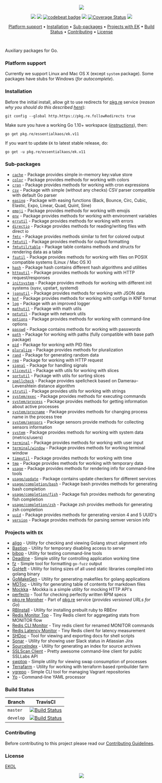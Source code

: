 <p align="center"><a href="#readme"><img src="https://gh.kaos.st/go-ek.svg"/></a></p>

<p align="center">
  <a href="https://godoc.org/pkg.re/essentialkaos/ek.v11"><img src="https://godoc.org/pkg.re/essentialkaos/ek.v11?status.svg"></a>
  <a href="https://goreportcard.com/report/github.com/essentialkaos/ek"><img src="https://goreportcard.com/badge/github.com/essentialkaos/ek"></a>
  <a href="https://codebeat.co/projects/github-com-essentialkaos-ek"><img alt="codebeat badge" src="https://codebeat.co/badges/3649d737-e5b9-4465-9765-b9f4ebec60ec" /></a>
  <a href="https://travis-ci.com/essentialkaos/ek"><img src="https://travis-ci.com/essentialkaos/ek.svg"></a>
  <a href="https://coveralls.io/github/essentialkaos/ek"><img src="https://coveralls.io/repos/github/essentialkaos/ek/badge.svg" alt="Coverage Status" /></a>
  <a href="https://essentialkaos.com/ekol"><img src="https://gh.kaos.st/ekol.svg"></a>
</p>

<p align="center"><a href="#platform-support">Platform support</a> • <a href="#installation">Installation</a> • <a href="#sub-packages">Sub-packages</a> • <a href="#projects-with-ek">Projects with EK</a> • <a href="#build-status">Build Status</a> • <a href="#contributing">Contributing</a> • <a href="#license">License</a></p>

<br/>

Auxiliary packages for Go.

### Platform support

Currently we support Linux and Mac OS X (except `system` package). Some packages have stubs for Windows (_for autocomplete_).

### Installation

Before the initial install, allow git to use redirects for [pkg.re](https://github.com/essentialkaos/pkgre) service (_reason why you should do this described [here](https://github.com/essentialkaos/pkgre#git-support)_):

```
git config --global http.https://pkg.re.followRedirects true
```

Make sure you have a working Go 1.10+ workspace (_[instructions](https://golang.org/doc/install)_), then:

```
go get pkg.re/essentialkaos/ek.v11
```

If you want to update `EK` to latest stable release, do:

```
go get -u pkg.re/essentialkaos/ek.v11
```

### Sub-packages

* [`cache`](https://godoc.org/pkg.re/essentialkaos/ek.v11/cache) - Package provides simple in-memory key:value store
* [`color`](https://godoc.org/pkg.re/essentialkaos/ek.v11/color) - Package provides methods for working with colors
* [`cron`](https://godoc.org/pkg.re/essentialkaos/ek.v11/cron) - Package provides methods for working with cron expressions
* [`csv`](https://godoc.org/pkg.re/essentialkaos/ek.v11/csv) - Package with simple (without any checks) CSV parser compatible with default Go parser
* [`easing`](https://godoc.org/pkg.re/essentialkaos/ek.v11/easing) - Package with easing functions (Back, Bounce, Circ, Cubic, Elastic, Expo, Linear, Quad, Quint, Sine)
* [`emoji`](https://godoc.org/pkg.re/essentialkaos/ek.v11/emoji) - Package provides methods for working with emojis
* [`env`](https://godoc.org/pkg.re/essentialkaos/ek.v11/env) - Package provides methods for working with environment variables
* [`errutil`](https://godoc.org/pkg.re/essentialkaos/ek.v11/errutil) - Package provides methods for working with errors
* [`directio`](https://godoc.org/pkg.re/essentialkaos/ek.v11/directio) - Package provides methods for reading/writing files with direct io
* [`fmtc`](https://godoc.org/pkg.re/essentialkaos/ek.v11/fmtc) - Package provides methods similar to fmt for colored output
* [`fmtutil`](https://godoc.org/pkg.re/essentialkaos/ek.v11/fmtutil) - Package provides methods for output formatting
* [`fmtutil/table`](https://godoc.org/pkg.re/essentialkaos/ek.v11/fmtutil/table) - Package table contains methods and structs for rendering data as a table
* [`fsutil`](https://godoc.org/pkg.re/essentialkaos/ek.v11/fsutil) - Package provides methods for working with files on POSIX compatible systems (Linux / Mac OS X)
* [`hash`](https://godoc.org/pkg.re/essentialkaos/ek.v11/hash) - Package hash contains different hash algorithms and utilities
* [`httputil`](https://godoc.org/pkg.re/essentialkaos/ek.v11/httputil) - Package provides methods for working with HTTP request/responses
* [`initsystem`](https://godoc.org/pkg.re/essentialkaos/ek.v11/initsystem) - Package provides methods for working with different init systems (sysv, upstart, systemd)
* [`jsonutil`](https://godoc.org/pkg.re/essentialkaos/ek.v11/jsonutil) - Package provides methods for working with JSON data
* [`knf`](https://godoc.org/pkg.re/essentialkaos/ek.v11/knf) - Package provides methods for working with configs in KNF format
* [`log`](https://godoc.org/pkg.re/essentialkaos/ek.v11/log) - Package with an improved logger
* [`mathutil`](https://godoc.org/pkg.re/essentialkaos/ek.v11/mathutil) - Package with math utils
* [`netutil`](https://godoc.org/pkg.re/essentialkaos/ek.v11/netutil) - Package with network utils
* [`options`](https://godoc.org/pkg.re/essentialkaos/ek.v11/options) - Package provides methods for working with command-line options
* [`passwd`](https://godoc.org/pkg.re/essentialkaos/ek.v11/passwd) - Package contains methods for working with passwords
* [`path`](https://godoc.org/pkg.re/essentialkaos/ek.v11/path) - Package for working with paths (fully compatible with base path package)
* [`pid`](https://godoc.org/pkg.re/essentialkaos/ek.v11/pid) - Package for working with PID files
* [`pluralize`](https://godoc.org/pkg.re/essentialkaos/ek.v11/pluralize) - Package provides methods for pluralization
* [`rand`](https://godoc.org/pkg.re/essentialkaos/ek.v11/rand) - Package for generating random data
* [`req`](https://godoc.org/pkg.re/essentialkaos/ek.v11/req) - Package for working with HTTP request
* [`signal`](https://godoc.org/pkg.re/essentialkaos/ek.v11/signal) - Package for handling signals
* [`sliceutil`](https://godoc.org/pkg.re/essentialkaos/ek.v11/sliceutil) - Package with utils for working with slices
* [`sortutil`](https://godoc.org/pkg.re/essentialkaos/ek.v11/sortutil) - Package with utils for sorting slices
* [`spellcheck`](https://godoc.org/pkg.re/essentialkaos/ek.v11/spellcheck) - Package provides spellcheck based on Damerau–Levenshtein distance algorithm
* [`strutil`](https://godoc.org/pkg.re/essentialkaos/ek.v11/strutil) - Package provides utils for working with strings
* [`system/exec`](https://godoc.org/pkg.re/essentialkaos/ek.v11/system/process) - Package provides methods for executing commands
* [`system/process`](https://godoc.org/pkg.re/essentialkaos/ek.v11/system/process) - Package provides methods for getting information about active processes
* [`system/procname`](https://godoc.org/pkg.re/essentialkaos/ek.v11/system/process) - Package provides methods for changing process name in the process tree
* [`system/sensors`](https://godoc.org/pkg.re/essentialkaos/ek.v11/system/sensors) - Package sensors provide methods for collecting sensors information
* [`system`](https://godoc.org/pkg.re/essentialkaos/ek.v11/system) - Package provides methods for working with system data (metrics/users)
* [`terminal`](https://godoc.org/pkg.re/essentialkaos/ek.v11/terminal) - Package provides methods for working with user input
* [`terminal/window`](https://godoc.org/pkg.re/essentialkaos/ek.v11/terminal/window) - Package provides methods for working terminal window
* [`timeutil`](https://godoc.org/pkg.re/essentialkaos/ek.v11/timeutil) - Package provides methods for working with time
* [`tmp`](https://godoc.org/pkg.re/essentialkaos/ek.v11/tmp) - Package provides methods for working with temporary data
* [`usage`](https://godoc.org/pkg.re/essentialkaos/ek.v11/usage) - Package provides methods for rendering info for command-line tools
* [`usage/update`](https://godoc.org/pkg.re/essentialkaos/ek.v11/usage/update) - Package contains update checkers for different services
* [`usage/completion/bash`](https://godoc.org/pkg.re/essentialkaos/ek.v11/usage/completion/bash) - Package bash provides methods for generating bash completion
* [`usage/completion/fish`](https://godoc.org/pkg.re/essentialkaos/ek.v11/usage/completion/fish) - Package fish provides methods for generating fish completion
* [`usage/completion/zsh`](https://godoc.org/pkg.re/essentialkaos/ek.v11/usage/completion/zsh) - Package zsh provides methods for generating zsh completion
* [`uuid`](https://godoc.org/pkg.re/essentialkaos/ek.v11/uuid) - Package provides methods for generating version 4 and 5 UUID's
* [`version`](https://godoc.org/pkg.re/essentialkaos/ek.v11/version) - Package provides methods for parsing semver version info

### Projects with `EK`

* [aligo](https://github.com/essentialkaos/aligo) - Utility for checking and viewing Golang struct alignment info
* [Bastion](https://github.com/essentialkaos/bastion) - Utility for temporary disabling access to server
* [bibop](https://github.com/essentialkaos/bibop) - Utility for testing command-line tools
* [Deadline](https://github.com/essentialkaos/deadline) - Simple utility for controlling application working time
* [fz](https://github.com/essentialkaos/fz) - Simple tool for formatting `go-fuzz` output
* [GoHeft](https://github.com/essentialkaos/goheft) - Utility for listing sizes of all used static libraries compiled into golang binary
* [GoMakeGen](https://github.com/essentialkaos/gomakegen) - Utility for generating makefiles for golang applications
* [MDToc](https://github.com/essentialkaos/mdtoc) - Utility for generating table of contents for markdown files
* [Mockka](https://github.com/essentialkaos/mockka) - Mockka is a simple utility for mocking HTTP API's
* [perfecto](https://github.com/essentialkaos/perfecto) - Tool for checking perfectly written RPM specs
* [pkg.re Morpher](https://github.com/essentialkaos/pkgre) - Part of [pkg.re](https://pkg.re) service (_provides versioned URLs for Go_)
* [RBInstall](https://github.com/essentialkaos/rbinstall) - Utility for installing prebuilt ruby to RBEnv
* [Redis Monitor Top](https://github.com/essentialkaos/redis-monitor-top) - Tiny Redis client for aggregating stats from MONITOR flow
* [Redis CLI Monitor](https://github.com/essentialkaos/redis-cli-monitor) - Tiny redis client for renamed MONITOR commands
* [Redis Latency Monitor](https://github.com/essentialkaos/redis-latency-monitor) - Tiny Redis client for latency measurement
* [SHDoc](https://github.com/essentialkaos/shdoc) - Tool for viewing and exporting docs for shell scripts
* [Sonar](https://github.com/essentialkaos/sonar) - Utility for showing user Slack status in Atlassian Jira
* [SourceIndex](https://github.com/essentialkaos/source-index) - Utility for generating an index for source archives
* [SSLScan Client](https://github.com/essentialkaos/sslcli) - Pretty awesome command-line client for public SSLLabs API
* [swptop](https://github.com/essentialkaos/swptop) - Simple utility for viewing swap consumption of processes
* [Terrafarm](https://github.com/essentialkaos/terrafarm) - Utility for working with terraform based rpmbuilder farm
* [vgrepo](https://github.com/gongled/vgrepo) - Simple CLI tool for managing Vagrant repositories
* [Yo](https://github.com/essentialkaos/yo) - Command-line YAML processor

### Build Status

| Branch | TravisCI |
|--------|----------|
| `master` | [![Build Status](https://travis-ci.com/essentialkaos/ek.svg?branch=master)](https://travis-ci.com/essentialkaos/ek) |
| `develop` | [![Build Status](https://travis-ci.com/essentialkaos/ek.svg?branch=develop)](https://travis-ci.com/essentialkaos/ek) |

### Contributing

Before contributing to this project please read our [Contributing Guidelines](https://github.com/essentialkaos/contributing-guidelines#contributing-guidelines).

### License

[EKOL](https://essentialkaos.com/ekol)

<p align="center"><a href="https://essentialkaos.com"><img src="https://gh.kaos.st/ekgh.svg"/></a></p>
